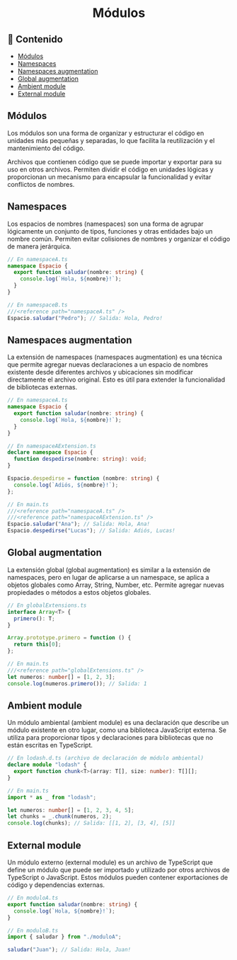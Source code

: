 <h1 align="center">Módulos</h1>

<h2>📑 Contenido</h2>

- [Módulos](#módulos)
- [Namespaces](#namespaces)
- [Namespaces augmentation](#namespaces-augmentation)
- [Global augmentation](#global-augmentation)
- [Ambient module](#ambient-module)
- [External module](#external-module)

## Módulos

Los módulos son una forma de organizar y estructurar el código en unidades más pequeñas y separadas, lo que facilita la reutilización y el mantenimiento del código.

Archivos que contienen código que se puede importar y exportar para su uso en otros archivos. Permiten dividir el código en unidades lógicas y proporcionan un mecanismo para encapsular la funcionalidad y evitar conflictos de nombres.

## Namespaces

Los espacios de nombres (namespaces) son una forma de agrupar lógicamente un conjunto de tipos, funciones y otras entidades bajo un nombre común. Permiten evitar colisiones de nombres y organizar el código de manera jerárquica.

```ts
// En namespaceA.ts
namespace Espacio {
  export function saludar(nombre: string) {
    console.log(`Hola, ${nombre}!`);
  }
}

// En namespaceB.ts
///<reference path="namespaceA.ts" />
Espacio.saludar("Pedro"); // Salida: Hola, Pedro!
```

## Namespaces augmentation

La extensión de namespaces (namespaces augmentation) es una técnica que permite agregar nuevas declaraciones a un espacio de nombres existente desde diferentes archivos y ubicaciones sin modificar directamente el archivo original. Esto es útil para extender la funcionalidad de bibliotecas externas.

```ts
// En namespaceA.ts
namespace Espacio {
  export function saludar(nombre: string) {
    console.log(`Hola, ${nombre}!`);
  }
}

// En namespaceAExtension.ts
declare namespace Espacio {
  function despedirse(nombre: string): void;
}

Espacio.despedirse = function (nombre: string) {
  console.log(`Adiós, ${nombre}!`);
};

// En main.ts
///<reference path="namespaceA.ts" />
///<reference path="namespaceAExtension.ts" />
Espacio.saludar("Ana"); // Salida: Hola, Ana!
Espacio.despedirse("Lucas"); // Salida: Adiós, Lucas!
```

## Global augmentation

La extensión global (global augmentation) es similar a la extensión de namespaces, pero en lugar de aplicarse a un namespace, se aplica a objetos globales como Array, String, Number, etc. Permite agregar nuevas propiedades o métodos a estos objetos globales.

```ts
// En globalExtensions.ts
interface Array<T> {
  primero(): T;
}

Array.prototype.primero = function () {
  return this[0];
};

// En main.ts
///<reference path="globalExtensions.ts" />
let numeros: number[] = [1, 2, 3];
console.log(numeros.primero()); // Salida: 1
```

## Ambient module

Un módulo ambiental (ambient module) es una declaración que describe un módulo existente en otro lugar, como una biblioteca JavaScript externa. Se utiliza para proporcionar tipos y declaraciones para bibliotecas que no están escritas en TypeScript.

```ts
// En lodash.d.ts (archivo de declaración de módulo ambiental)
declare module "lodash" {
  export function chunk<T>(array: T[], size: number): T[][];
}

// En main.ts
import * as _ from "lodash";

let numeros: number[] = [1, 2, 3, 4, 5];
let chunks = _.chunk(numeros, 2);
console.log(chunks); // Salida: [[1, 2], [3, 4], [5]]
```

## External module

Un módulo externo (external module) es un archivo de TypeScript que define un módulo que puede ser importado y utilizado por otros archivos de TypeScript o JavaScript. Estos módulos pueden contener exportaciones de código y dependencias externas.

```ts
// En moduloA.ts
export function saludar(nombre: string) {
  console.log(`Hola, ${nombre}!`);
}

// En moduloB.ts
import { saludar } from "./moduloA";

saludar("Juan"); // Salida: Hola, Juan!
```
